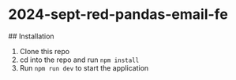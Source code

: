 # 2024-sept-red-pandas-email-fe

## Installation
1. Clone this repo
2. cd into the repo and run `npm install`
3. Run `npm run dev` to start the application

